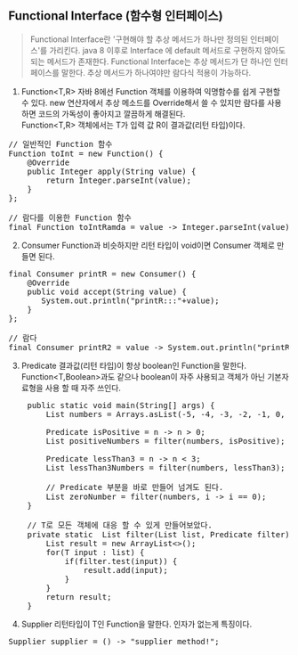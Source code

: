 ## Functional Interface (함수형 인터페이스)<br>
> Functional Interface란 '구현해야 할 추상 메서드가 하나만 정의된 인터페이스'를 가리킨다.
> java 8 이후로 Interface 에 default 메서드로 구현하지 않아도 되는 메서드가 존재한다. 
> Functional Interface는 추상 메서드가 단 하나인 인터페이스를 말한다.
> 추상 메서드가 하나여야만 람다식 적용이 가능하다.

1. Function<T,R>
자바 8에선 Function 객체를 이용하여 익명함수를 쉽게 구현할 수 있다. new 연산자에서 추상 메소드를 Override해서 쓸 수 있지만 람다를 사용하면 코드의 가독성이 좋아지고 깔끔하게 해결된다.<br>
Function<T,R> 객체에서는 T가 입력 값 R이 결과값(리턴 타입)이다.
<pre>
// 일반적인 Function 함수
Function<String,Integer> toInt = new Function<String, Integer>() {
    @Override
    public Integer apply(String value) {
        return Integer.parseInt(value);
    }
};

// 람다를 이용한 Function 함수
final Function<String,Integer> toIntRamda = value -> Integer.parseInt(value);
</pre>

2. Consumer<T>
Function과 비슷하지만 리턴 타입이 void이면 Consumer 객체로 만들면 된다.
<pre>
final Consumer<String> printR = new Consumer<String>() {
    @Override
    public void accept(String value) {
       System.out.println("printR:::"+value);
    }
};
       
// 람다
final Consumer<String> printR2 = value -> System.out.println("printR2:::"+value);
</pre>

3. Predicate<T>
결과값(리턴 타입)이 항상 boolean인 Function을 말한다. Function<T,Boolean>과도 같으나 boolean이 자주 사용되고 객체가 아닌 기본자료형을 사용 할 때 자주 쓰인다.
<pre>
    public static void main(String[] args) {
        List<Integer> numbers = Arrays.asList(-5, -4, -3, -2, -1, 0, 1, 2, 3, 4, 5, 6);

        Predicate<Integer> isPositive = n -> n > 0;
        List<Integer> positiveNumbers = filter(numbers, isPositive);

        Predicate<Integer> lessThan3 = n -> n < 3;
        List<Integer> lessThan3Numbers = filter(numbers, lessThan3);
        
        // Predicate 부분을 바로 만들어 넘겨도 된다.
        List<Integer> zeroNumber = filter(numbers, i -> i == 0);
    }
    
    // T로 모든 객체에 대응 할 수 있게 만들어보았다.
    private static <T> List<T> filter(List<T> list, Predicate<T> filter) {
        List<T> result = new ArrayList<>();
        for(T input : list) {
            if(filter.test(input)) {
                result.add(input);
            }
        }
        return result;
    }    
</pre>

4. Supplier<T>
리턴타입이 T인 Function을 말한다. 인자가 없는게 특징이다.
<pre>
Supplier<String> supplier = () -> "supplier method!";
</pre>

